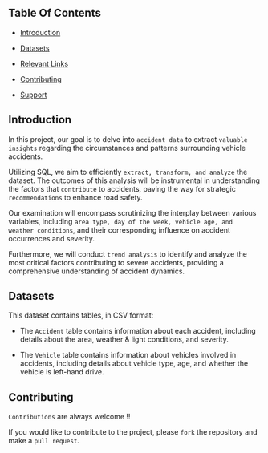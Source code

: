## Table Of Contents
  - [Introduction](#introduction)

  - [Datasets](#datasets-used)

  - [Relevant Links](#relevant-links)

  - [Contributing](#contributing)

  - [Support](#support)


## Introduction

In this project, our goal is to delve into `accident data` to extract `valuable insights` regarding the circumstances and patterns surrounding vehicle accidents. 

Utilizing SQL, we aim to efficiently `extract, transform, and analyze` the dataset. The outcomes of this analysis will be instrumental in understanding the factors that `contribute` to accidents, paving the way for strategic `recommendations` to enhance road safety. 

Our examination will encompass scrutinizing the interplay between various variables, including `area type, day of the week, vehicle age, and weather conditions`, and their corresponding influence on accident occurrences and severity. 

Furthermore, we will conduct `trend analysis` to identify and analyze the most critical factors contributing to severe accidents, providing a comprehensive understanding of accident dynamics.



## Datasets

This dataset contains tables, in CSV format:

- The `Accident` table contains information about each accident, including details about the area, weather & light conditions, and severity.

- The `Vehicle` table contains information about vehicles involved in accidents, including details about vehicle type, age, and whether the vehicle is left-hand drive.


## Contributing
`Contributions` are always welcome !!

If you would like to contribute to the project, please `fork` the repository and make a `pull request`.
